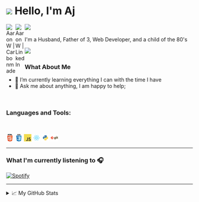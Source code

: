 <h1><img src="https://emojis.slackmojis.com/emojis/images/1531849430/4246/blob-sunglasses.gif?1531849430" width="30"/> Hello, I'm Aj</h1>

[<img align="left" alt="AaronW | Carbonmade" width="25px" src="https://www.flaticon.com/svg/static/icons/svg/921/921490.svg" />][website]

[<img align="left" alt="AaronW | LinkedIn" width="25px" src="https://www.flaticon.com/svg/static/icons/svg/1384/1384171.svg" />][linkedin]

![](https://visitor-badge.glitch.me/badge?page_id=xaaronwx.xaaronwx)

<p alighn="right">I'm a Husband, Father of 3, Web Developer, and a child of the 80's</p>

 <img alighn="right" src="assets/FlySynth.gif" width=350>
 
 ### What About Me

- 🌱 I’m currently learning everything I can with the time I have
- 💬 Ask me about anything, I am happy to help;

<br />

### Languages and Tools:
<br />

<code><img height="20" src="https://raw.githubusercontent.com/github/explore/80688e429a7d4ef2fca1e82350fe8e3517d3494d/topics/html/html.png"></code>
<code><img height="20" src="https://raw.githubusercontent.com/github/explore/80688e429a7d4ef2fca1e82350fe8e3517d3494d/topics/css/css.png"></code>
<code><img height="20" src="https://raw.githubusercontent.com/github/explore/80688e429a7d4ef2fca1e82350fe8e3517d3494d/topics/javascript/javascript.png"></code>
<code><img height="20" src="https://raw.githubusercontent.com/github/explore/80688e429a7d4ef2fca1e82350fe8e3517d3494d/topics/react/react.png"></code>
<code><img height="20" src="https://raw.githubusercontent.com/github/explore/80688e429a7d4ef2fca1e82350fe8e3517d3494d/topics/python/python.png"></code>
<code><img height="20" src="https://raw.githubusercontent.com/github/explore/80688e429a7d4ef2fca1e82350fe8e3517d3494d/topics/git/git.png"></code>

<!-- - Refresh the page to see what I enjoy when not on a computer. 

<img src="https://source.unsplash.com/random/800x400?nature"> -->
---

### What I'm currently listening to 🎧
[![Spotify](https://spotify-playlist.xaaronwx.vercel.app//api/spotify)](https://open.spotify.com/user/beamerboy_23)

<!-- ### What I'm currently working on: -->
<!--START_SECTION:activity-->

---
<details>
<summary>📈 My GitHub Stats</summary>
<img align="center" alt="xAaronWx's GitHub Stats" src="https://github-readme-stats.xaaronwx.vercel.app/api?username=xAaronWx&hide=issues&show_icons=true&theme=vue-dark&hide_border=true" />
</details>

<!-- Link Definitions -->

[website]: https://aaronjwhite.carbonmade.com/
[linkedin]: https://www.linkedin.com/in/aaronj-white/
